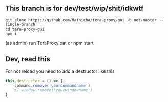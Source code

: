 ## This branch is for dev/test/wip/shit/idkwtf
```
git clone https://github.com/Mathicha/tera-proxy-gui -b not-master --single-branch
cd tera-proxy-gui
npm i
```

(as admin) run TeraProxy.bat or npm start

## Dev, read this
For hot reload you need to add a destructor like this
```js
this.destructor = () => {
	command.remove('yourcommandname')
	// window.remove('yourwindowname')
}
```
